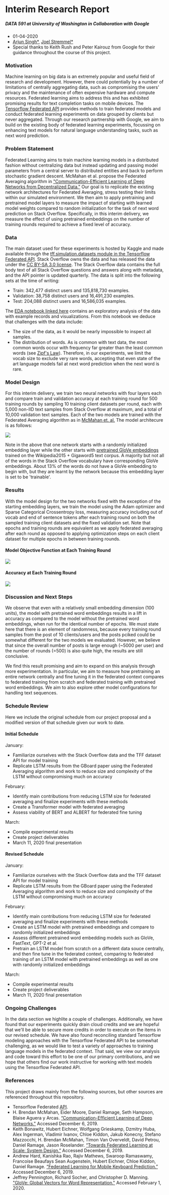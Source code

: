 # Interim Research Report
##### DATA 591 at University of Washington in Collaboration with Google

- 01-04-2020
- [Arjun Singh\*](https://github.com/sinarj), [Joel Stremmel\*](https://github.com/jstremme)
- Special thanks to Keith Rush and Peter Kairouz from Google for their guidance throughout the course of this project.  

### Motivation
Machine learning on big data is an extremely popular and useful field of research and development. However, there could potentially by a number of limitations of centrally aggregating data, such as compromising the users' privacy and the maintenance of often expensive hardware and compute resources.  Federated learning aims to address this and has exhibited promising results for text completion tasks on mobile devices. The [Tensorflow Federated API](https://github.com/tensorflow/federated) provides methods to train federated models and conduct federated learning experiments on data grouped by clients but never aggregated.  Through our research partnership with Google, we aim to build on the existing body of federated learning experiments, focussing on enhancing text models for natural language understanding tasks, such as next word prediction.

### Problem Statement
Federated Learning aims to train machine learning models in a distributed fashion without centralizing data but instead updating and passing model parameters from a central server to distributed entities and back to perform stochastic gradient descent.  McMahan et al. propose the Federated Averaging algorithm in ["Communication-Efficient Learning of Deep Networks from Decentralized Data."](https://arxiv.org/pdf/1602.05629.pdf)  Our goal is to replicate the existing network architectures for Federated Averaging, stress testing their limits within our simulated environment. We then aim to apply pretraining and pretrained model layers to measure the impact of starting with learned model weights compared to random initialization for the task of next word prediction on Stack Overflow.  Specifically, in this interim delivery, we measure the effect of using pretrained embeddings on the number of training rounds required to achieve a fixed level of accuracy.

### Data
The main dataset used for these experiments is hosted by Kaggle and made available through the [tff.simulation.datasets module in the Tensorflow Federated API](https://www.tensorflow.org/federated/api_docs/python/tff/simulation/datasets/stackoverflow/load_data).  Stack Overflow owns the data and has released the data under the [CC BY-SA 3.0 license](https://creativecommons.org/licenses/by-sa/3.0/).  The Stack Overflow data contains the full body text of all Stack Overflow questions and answers along with metadata, and the API pointer is updated quarterly.  The data is split into the following sets at the time of writing:

- Train: 342,477 distinct users and 135,818,730 examples.
- Validation: 38,758 distinct users and 16,491,230 examples.
- Test: 204,088 distinct users and 16,586,035 examples.

The [EDA notebook linked here](https://github.com/federated-learning-experiments/fl-text-models/blob/master/local_gpu_training/eda/stack_overflow_eda.ipynb) contains an exploratory analysis of the data with example records and visualizations.  From this notebook we deduce that challenges with the data include:

- The size of the data, as it would be nearly impossible to inspect all samples.
- The distribution of words.  As is common with text data, the most common words occur with frequency far greater than the least common words (see [Zipf's Law](https://en.wikipedia.org/wiki/Zipf%27s_law)).  Therefore, in our experiments, we limit the vocab size to exclude very rare words, accepting that even state of the art language models fail at next word prediction when the next word is rare.

### Model Design
For this interim delivery, we train two neural networks with four layers each and compare train and validation accuracy at each training round for 500 training rounds by sampling 10 training client datasets per round, each with 5,000 non-IID text samples from Stack Overflow at maximum, and a total of 10,000 validation text samples.  Each of the two models are trained with the Federated Averaging algorithm as in [McMahan et. al.](https://arxiv.org/pdf/1602.05629.pdf)  The model architecure is as follows:

![](images/network.png)

Note in the above that one network starts with a randomly initialized embedding layer while the other starts with [pretrained GloVe embeddings](https://nlp.stanford.edu/projects/glove/) trained on the Wikipedia2015 + Gigaword5 text corpus.  A majority but not all of the words in the Stack Overflow vocabulary have corresponding GloVe embeddings. About 13% of the words do not have a GloVe embedding to begin with, but they are learnt by the network because this embedding layer is set to be 'trainable'.

### Results
With the model design for the two networks fixed with the exception of the starting embedding layers, we train the model using the Adam optimizer and Sparse Categorical Crossentropy loss, measuring accuracy including out of vocab and end of sentence tokens after each training round on both the sampled training client datasets and the fixed validation set. Note that epochs and training rounds are equivalent as we apply federated averaging after each round as opposed to applying optimization steps on each client dataset for multiple epochs in between training rounds.

#### Model Objective Function at Each Training Round

![](images/loss.png)

#### Accuracy at Each Training Round

![](images/accuracy.png)

### Discussion and Next Steps
We observe that even with a relatively small embedding dimension (100 units), the model with pretrained word embeddings results in a lift in accuracy as compared to the model without the pretrained word embeddings, when run for the identical number of epochs. We must state here that there is an element of randomness, because every training round samples from the post of 10 clients/users and the posts pciked could be somewhat different for the two models we evaluated. However, we believe that since the overall number of posts is large enough (~5000 per user) and the number of rounds (=500) is also quite high, the results are still conclusive.

We find this result promising and aim to expand on this analysis through more experimentation.  In particular, we aim to measure how pretraining an entire network centrally and fine tuning it in the federated context compares to federated training from scratch and federated training with pretrained word embeddings.  We aim to also explore other model configurations for handling text sequences.

### Schedule Review
Here we include the original schedule from our project proposal and a modified version of that schedule given our work to date.

#### Initial Schedule
January: 

- Familiarize ourselves with the Stack Overflow data and the TFF dataset API for model training
- Replicate LSTM results from the GBoard paper using the Federated Averaging algorithm and work to reduce size and complexity of the LSTM without compromising much on accuracy

February:

- Identify main contributions from reducing LSTM size for federated averaging and finalize experiments with these methods
- Create a Transformer model with federated averaging
- Assess viability of BERT and ALBERT for federated fine tuning

March:

- Compile experimental results
- Create project deliverables
- March 11, 2020 final presentation

#### Revised Schedule
January: 

- Familiarize ourselves with the Stack Overflow data and the TFF dataset API for model training
- Replicate LSTM results from the GBoard paper using the Federated Averaging algorithm and work to reduce size and complexity of the LSTM without compromising much on accuracy

February:

- Identify main contributions from reducing LSTM size for federated averaging and finalize experiments with these methods
- Create an LSTM model with pretrained embeddings and compare to randomly initialized embeddings
- Assess different pretrained word embedding models such as GloVe, FastText, GPT-2 et al. 
- Pretrain an LSTM model from scratch on a different data souce centrally, and then fine tune in the federated context, comparing to federated training of an LSTM model with pretrained embeddings as well as one with randomly initialized embeddings

March:

- Compile experimental results
- Create project deliverables
- March 11, 2020 final presentation

### Ongoing Challenges
In the data section we highlite a couple of challenges. Additionally, we have found that our experiments quickly drain cloud credits and we are hopeful that we'll be able to secure more credits in order to execute on the items in our revised schedule. We have also found reconciling standard Tensorflow modeling approaches with the Tensorflow Federated API to be somewhat challenging, as we would like to test a variety of approaches to training language models in the federated context.  That said, we view our analysis and code toward this effort to be one of our primary contributions, and we hope that others find our work instructive for working with text models using the Tensorflow Federated API.

### References
This project draws mainly from the following sources, but other sources are referenced throughout this repository. 

- Tensorflow Federated [API](https://github.com/tensorflow/federated).
-	H. Brendan McMahan, Eider Moore, Daniel Ramage, Seth Hampson, Blaise Aguera y Arcas. [“Communication-Efﬁcient Learning of Deep Networks."](https://arxiv.org/pdf/1602.05629.pdf) Accessed December 6, 2019.
- Keith Bonawitz, Hubert Eichner, Wolfgang Grieskamp, Dzmitry Huba, Alex Ingerman, Vladimir Ivanov, Chloe Kiddon, Jakub Konecny, Stefano Mazzocchi, H. Brendan McMahan, Timon Van Overveldt, David Petrou, Daniel Ramage, Jason Roselander. [“Towards Federated Learning at Scale: System Design.”](https://arxiv.org/pdf/1902.01046.pdf) Accessed December 6, 2019.
- Andrew Hard, Kanishka Rao, Rajiv Mathews, Swaroop Ramaswamy, Francoise Beaufays Sean Augenstein, Hubert Eichner, Chloe Kiddon, Daniel Ramage. [“Federated Learning for Mobile Keyboard Prediction.”](https://arxiv.org/pdf/1811.03604.pdf) Accessed December 6, 2019.
- Jeffrey Pennington, Richard Socher, and Christopher D. Manning. ["GloVe: Global Vectors for Word Representation."](https://nlp.stanford.edu/pubs/glove.pdf) Accessed February 1, 2020.



